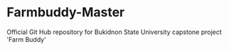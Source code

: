 # Farmbuddy-Master
Official Git Hub repository for Bukidnon State  University capstone project 'Farm Buddy'


